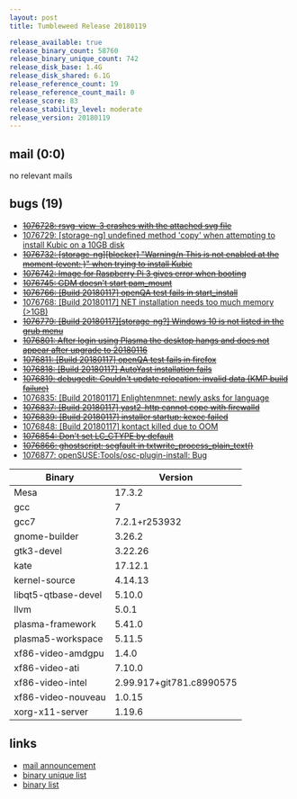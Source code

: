 ```yaml
---
layout: post
title: Tumbleweed Release 20180119

release_available: true
release_binary_count: 58760
release_binary_unique_count: 742
release_disk_base: 1.4G
release_disk_shared: 6.1G
release_reference_count: 19
release_reference_count_mail: 0
release_score: 83
release_stability_level: moderate
release_version: 20180119
---
```


## mail (0:0)

no relevant mails

## bugs (19)

<!--more-->

- ~~[1076728: rsvg-view-3 crashes with the attached svg file](https://bugzilla.opensuse.org/show_bug.cgi?id=1076728)~~
- [1076729: [storage-ng] undefined method 'copy' when attempting to install Kubic on a 10GB disk](https://bugzilla.opensuse.org/show_bug.cgi?id=1076729)
- ~~[1076732: [storage-ng][blocker] "Warning/n This is not enabled at the moment (event: )" when trying to install Kubic](https://bugzilla.opensuse.org/show_bug.cgi?id=1076732)~~
- ~~[1076742: Image for Raspberry Pi 3 gives error when booting](https://bugzilla.opensuse.org/show_bug.cgi?id=1076742)~~
- ~~[1076745: GDM doesn't start pam_mount](https://bugzilla.opensuse.org/show_bug.cgi?id=1076745)~~
- ~~[1076766: [Build 20180117] openQA test fails in start_install](https://bugzilla.opensuse.org/show_bug.cgi?id=1076766)~~
- [1076768: [Build 20180117] NET installation needs too much memory (>1GB)](https://bugzilla.opensuse.org/show_bug.cgi?id=1076768)
- ~~[1076779: [Build 20180117][storage-ng?] Windows 10 is not listed in the grub menu](https://bugzilla.opensuse.org/show_bug.cgi?id=1076779)~~
- ~~[1076801: After login using Plasma the desktop hangs and does not appear after upgrade to 20180116](https://bugzilla.opensuse.org/show_bug.cgi?id=1076801)~~
- ~~[1076811: [Build 20180117] openQA test fails in firefox](https://bugzilla.opensuse.org/show_bug.cgi?id=1076811)~~
- ~~[1076818: [Build 20180117] AutoYast installation fails](https://bugzilla.opensuse.org/show_bug.cgi?id=1076818)~~
- ~~[1076819: debugedit: Couldn't update relocation: invalid data (KMP build failure)](https://bugzilla.opensuse.org/show_bug.cgi?id=1076819)~~
- [1076835: [Build 20180117] Enlightenmnet: newly asks for language](https://bugzilla.opensuse.org/show_bug.cgi?id=1076835)
- ~~[1076837: [Build 20180117] yast2-http cannot cope with firewalld](https://bugzilla.opensuse.org/show_bug.cgi?id=1076837)~~
- ~~[1076839: [Build 20180117] installer startup: kexec failed](https://bugzilla.opensuse.org/show_bug.cgi?id=1076839)~~
- [1076848: [Build 20180117] kontact killed due to OOM](https://bugzilla.opensuse.org/show_bug.cgi?id=1076848)
- ~~[1076854: Don't set LC_CTYPE by default](https://bugzilla.opensuse.org/show_bug.cgi?id=1076854)~~
- ~~[1076866: ghostscript: segfault in txtwrite_process_plain_text()](https://bugzilla.opensuse.org/show_bug.cgi?id=1076866)~~
- [1076877: openSUSE:Tools/osc-plugin-install: Bug](https://bugzilla.opensuse.org/show_bug.cgi?id=1076877)

Binary | Version
--- | ---
Mesa | 17.3.2
gcc | 7
gcc7 | 7.2.1+r253932
gnome-builder | 3.26.2
gtk3-devel | 3.22.26
kate | 17.12.1
kernel-source | 4.14.13
libqt5-qtbase-devel | 5.10.0
llvm | 5.0.1
plasma-framework | 5.41.0
plasma5-workspace | 5.11.5
xf86-video-amdgpu | 1.4.0
xf86-video-ati | 7.10.0
xf86-video-intel | 2.99.917+git781.c8990575
xf86-video-nouveau | 1.0.15
xorg-x11-server | 1.19.6

## links

- [mail announcement](https://lists.opensuse.org/opensuse-factory/2018-01/msg00395.html)
- [binary unique list](http://download.tumbleweed.boombatower.com/20180119/rpm.unique.list)
- [binary list](http://download.tumbleweed.boombatower.com/20180119/rpm.list)
